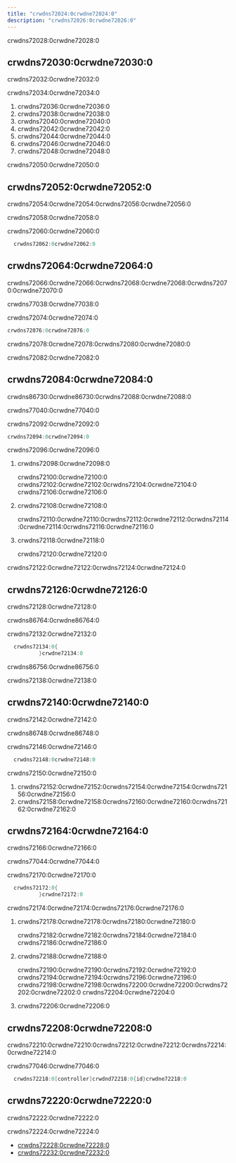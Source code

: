 ```yaml
---
title: "crwdns72024:0crwdne72024:0"
description: "crwdns72026:0crwdne72026:0"
---
```


crwdns72028:0crwdne72028:0

<!-- more -->

## crwdns72030:0crwdne72030:0

crwdns72032:0crwdne72032:0

crwdns72034:0crwdne72034:0

1. crwdns72036:0crwdne72036:0
2. crwdns72038:0crwdne72038:0
3. crwdns72040:0crwdne72040:0
4. crwdns72042:0crwdne72042:0
5. crwdns72044:0crwdne72044:0
6. crwdns72046:0crwdne72046:0
7. crwdns72048:0crwdne72048:0

crwdns72050:0crwdne72050:0

## crwdns72052:0crwdne72052:0

crwdns72054:0crwdne72054:0crwdns72056:0crwdne72056:0

crwdns72058:0crwdne72058:0

crwdns72060:0crwdne72060:0

```cs
  crwdns72062:0crwdne72062:0
```

## crwdns72064:0crwdne72064:0

crwdns72066:0crwdne72066:0crwdns72068:0crwdne72068:0crwdns72070:0crwdne72070:0

crwdns77038:0crwdne77038:0

crwdns72074:0crwdne72074:0

```cs
crwdns72076:0crwdne72076:0
```

crwdns72078:0crwdne72078:0crwdns72080:0crwdne72080:0

crwdns72082:0crwdne72082:0

## crwdns72084:0crwdne72084:0

crwdns86730:0crwdne86730:0crwdns72088:0crwdne72088:0

crwdns77040:0crwdne77040:0

crwdns72092:0crwdne72092:0

```cs
crwdns72094:0crwdne72094:0
```

crwdns72096:0crwdne72096:0

1. crwdns72098:0crwdne72098:0

   crwdns72100:0crwdne72100:0 crwdns72102:0crwdne72102:0crwdns72104:0crwdne72104:0 crwdns72106:0crwdne72106:0

2. crwdns72108:0crwdne72108:0

   crwdns72110:0crwdne72110:0crwdns72112:0crwdne72112:0crwdns72114:0crwdne72114:0crwdns72116:0crwdne72116:0

3. crwdns72118:0crwdne72118:0

   crwdns72120:0crwdne72120:0

crwdns72122:0crwdne72122:0crwdns72124:0crwdne72124:0

## crwdns72126:0crwdne72126:0

crwdns72128:0crwdne72128:0

crwdns86764:0crwdne86764:0

crwdns72132:0crwdne72132:0

```cs
  crwdns72134:0{
          }crwdne72134:0
```

crwdns86756:0crwdne86756:0

crwdns72138:0crwdne72138:0

## crwdns72140:0crwdne72140:0

crwdns72142:0crwdne72142:0

crwdns86748:0crwdne86748:0

crwdns72146:0crwdne72146:0

```cs
  crwdns72148:0crwdne72148:0
```

crwdns72150:0crwdne72150:0

1. crwdns72152:0crwdne72152:0crwdns72154:0crwdne72154:0crwdns72156:0crwdne72156:0
2. crwdns72158:0crwdne72158:0crwdns72160:0crwdne72160:0crwdns72162:0crwdne72162:0

## crwdns72164:0crwdne72164:0

crwdns72166:0crwdne72166:0

crwdns77044:0crwdne77044:0

crwdns72170:0crwdne72170:0

```cs
  crwdns72172:0{
          }crwdne72172:0
```

crwdns72174:0crwdne72174:0crwdns72176:0crwdne72176:0

1. crwdns72178:0crwdne72178:0crwdns72180:0crwdne72180:0

   crwdns72182:0crwdne72182:0crwdns72184:0crwdne72184:0 crwdns72186:0crwdne72186:0

2. crwdns72188:0crwdne72188:0

   crwdns72190:0crwdne72190:0crwdns72192:0crwdne72192:0 crwdns72194:0crwdne72194:0crwdns72196:0crwdne72196:0 crwdns72198:0crwdne72198:0crwdns72200:0crwdne72200:0crwdns72202:0crwdne72202:0 crwdns72204:0crwdne72204:0

3. crwdns72206:0crwdne72206:0

## crwdns72208:0crwdne72208:0

crwdns72210:0crwdne72210:0crwdns72212:0crwdne72212:0crwdns72214:0crwdne72214:0

crwdns77046:0crwdne77046:0

```cs
  crwdns72218:0[controller]crwdnd72218:0{id}crwdne72218:0
```

## crwdns72220:0crwdne72220:0

crwdns72222:0crwdne72222:0

crwdns72224:0crwdne72224:0

- [crwdns72228:0crwdne72228:0](crwdns72226:0crwdne72226:0)
- [crwdns72232:0crwdne72232:0](crwdns72230:0crwdne72230:0)
